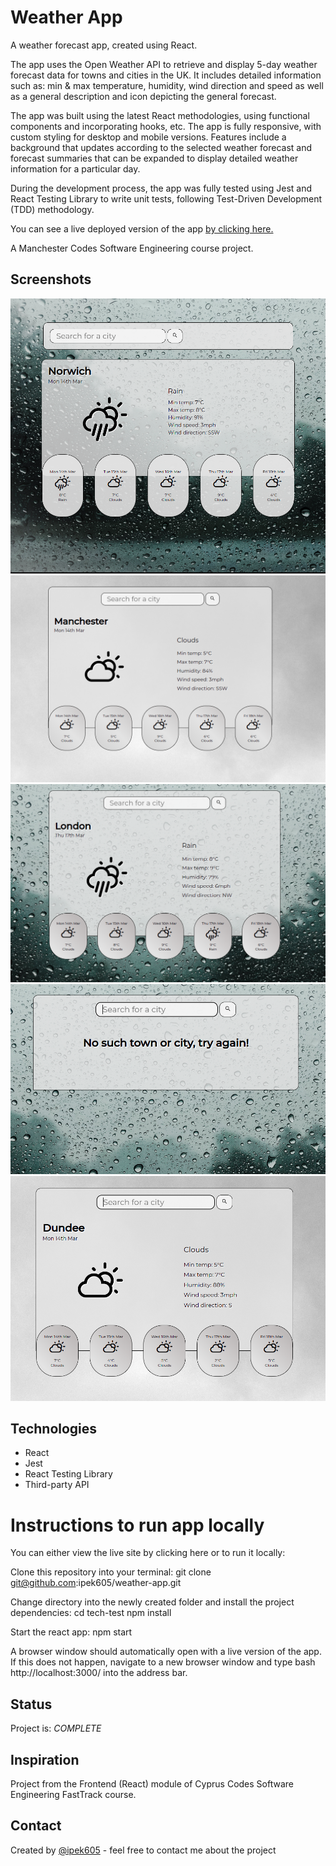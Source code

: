 # Weather App

A weather forecast app, created using React.

The app uses the Open Weather API to retrieve and display 5-day weather forecast data for towns and cities in the UK. It includes detailed information such as: min & max temperature, humidity, wind direction and speed as well as a general description and icon depicting the general forecast.

The app was built using the latest React methodologies, using functional components and incorporating hooks, etc. The app is fully responsive, with custom styling for desktop and mobile versions. Features include a background that updates according to the selected weather forecast and forecast summaries that can be expanded to display detailed weather information for a particular day.

During the development process, the app was fully tested using Jest and React Testing Library to write unit tests, following Test-Driven Development (TDD) methodology.

You can see a live deployed version of the app [by clicking here.](https://stupefied-feynman-f27298.netlify.app/)

A Manchester Codes Software Engineering course project.
## Screenshots

![Example screenshot](./src/images/screenshots/01screenshot.png)
![Example screenshot](./src/images/screenshots/02screenshot.png)
![Example screenshot](./src/images/screenshots/03screenshot.png)
![Example screenshot](./src/images/screenshots/04screenshot.png)
![Example screenshot](./src/images/screenshots/05screenshot.png)


## Technologies
* React
* Jest
* React Testing Library
* Third-party API

# Instructions to run app locally
You can either view the live site by clicking here or to run it locally:

Clone this repository into your terminal:
git clone git@github.com:ipek605/weather-app.git

Change directory into the newly created folder and install the project dependencies:
cd tech-test npm install

Start the react app:
npm start

A browser window should automatically open with a live version of the app. If this does not happen, navigate to a new browser window and type bash http://localhost:3000/ into the address bar.
## Status
Project is: _COMPLETE_ 
## Inspiration
Project from the Frontend (React) module of Cyprus Codes Software Engineering FastTrack course. 


## Contact

Created by [@ipek605](https://www.linkedin.com/in/ipek-demirel-soltanov/) - feel free to contact me about the project

